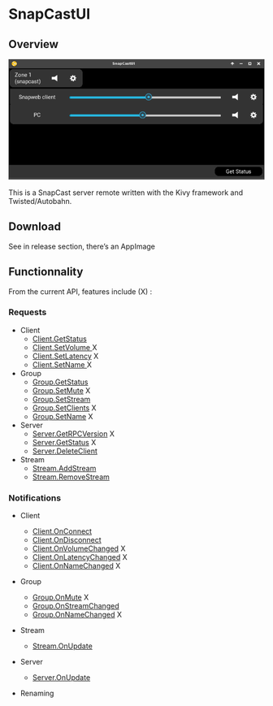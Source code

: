 # SnapCastUI

## Overview

![overview](image_1.png)

This is a SnapCast server remote written with the Kivy framework and Twisted/Autobahn.

## Download

See in release section, there’s an AppImage



## Functionnality

From the current API, features include (X) :

### Requests

* Client
  * [Client.GetStatus](https://github.com/badaix/snapcast/blob/master/doc/json_rpc_api/v2_0_0.md#clientgetstatus)
  * [Client.SetVolume ](https://github.com/badaix/snapcast/blob/master/doc/json_rpc_api/v2_0_0.md#clientsetvolume)X
  * [Client.SetLatency](https://github.com/badaix/snapcast/blob/master/doc/json_rpc_api/v2_0_0.md#clientsetlatency) X
  * [Client.SetName ](https://github.com/badaix/snapcast/blob/master/doc/json_rpc_api/v2_0_0.md#clientsetname) X
* Group
  * [Group.GetStatus](https://github.com/badaix/snapcast/blob/master/doc/json_rpc_api/v2_0_0.md#groupgetstatus)
  * [Group.SetMute](https://github.com/badaix/snapcast/blob/master/doc/json_rpc_api/v2_0_0.md#groupsetmute) X
  * [Group.SetStream](https://github.com/badaix/snapcast/blob/master/doc/json_rpc_api/v2_0_0.md#groupsetstream)
  * [Group.SetClients](https://github.com/badaix/snapcast/blob/master/doc/json_rpc_api/v2_0_0.md#groupsetclients) X
  * [Group.SetName](https://github.com/badaix/snapcast/blob/master/doc/json_rpc_api/v2_0_0.md#groupsetname) X
* Server
  * [Server.GetRPCVersion](https://github.com/badaix/snapcast/blob/master/doc/json_rpc_api/v2_0_0.md#servergetrpcversion) X
  * [Server.GetStatus](https://github.com/badaix/snapcast/blob/master/doc/json_rpc_api/v2_0_0.md#servergetstatus) X
  * [Server.DeleteClient](https://github.com/badaix/snapcast/blob/master/doc/json_rpc_api/v2_0_0.md#serverdeleteclient)
* Stream
  * [Stream.AddStream](https://github.com/badaix/snapcast/blob/master/doc/json_rpc_api/v2_0_0.md#streamaddstream)
  * [Stream.RemoveStream](https://github.com/badaix/snapcast/blob/master/doc/json_rpc_api/v2_0_0.md#streamremovestream)

### Notifications

* Client
  * [Client.OnConnect](https://github.com/badaix/snapcast/blob/master/doc/json_rpc_api/v2_0_0.md#clientonconnect)
  * [Client.OnDisconnect](https://github.com/badaix/snapcast/blob/master/doc/json_rpc_api/v2_0_0.md#clientondisconnect)
  * [Client.OnVolumeChanged](https://github.com/badaix/snapcast/blob/master/doc/json_rpc_api/v2_0_0.md#clientonvolumechanged) X
  * [Client.OnLatencyChanged](https://github.com/badaix/snapcast/blob/master/doc/json_rpc_api/v2_0_0.md#clientonlatencychanged) X
  * [Client.OnNameChanged](https://github.com/badaix/snapcast/blob/master/doc/json_rpc_api/v2_0_0.md#clientonnamechanged) X
* Group
  * [Group.OnMute](https://github.com/badaix/snapcast/blob/master/doc/json_rpc_api/v2_0_0.md#grouponmute) X
  * [Group.OnStreamChanged](https://github.com/badaix/snapcast/blob/master/doc/json_rpc_api/v2_0_0.md#grouponstreamchanged)
  * [Group.OnNameChanged](https://github.com/badaix/snapcast/blob/master/doc/json_rpc_api/v2_0_0.md#grouponnamechanged) X
* Stream
  * [Stream.OnUpdate](https://github.com/badaix/snapcast/blob/master/doc/json_rpc_api/v2_0_0.md#streamonupdate)
* Server
  * [Server.OnUpdate](https://github.com/badaix/snapcast/blob/master/doc/json_rpc_api/v2_0_0.md#serveronupdate)


* Renaming
